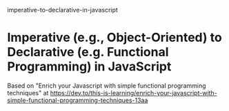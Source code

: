 imperative-to-declarative-in-javascript
# Imperative (e.g., Object-Oriented) to Declarative (e.g. Functional Programming) in JavaScript

Based on "Enrich your Javascript with simple functional programming techniques" at https://dev.to/this-is-learning/enrich-your-javascript-with-simple-functional-programming-techniques-13aa
